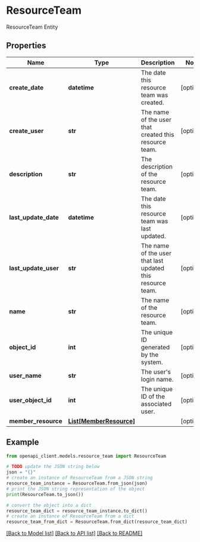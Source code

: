 # ResourceTeam

ResourceTeam Entity

## Properties

Name | Type | Description | Notes
------------ | ------------- | ------------- | -------------
**create_date** | **datetime** | The date this resource team was created. | [optional] 
**create_user** | **str** | The name of the user that created this resource team. | [optional] 
**description** | **str** | The description of the resource team. | [optional] 
**last_update_date** | **datetime** | The date this resource team was last updated. | [optional] 
**last_update_user** | **str** | The name of the user that last updated this resource team. | [optional] 
**name** | **str** | The name of the resource team. | [optional] 
**object_id** | **int** | The unique ID generated by the system. | [optional] 
**user_name** | **str** | The user&#39;s login name. | [optional] 
**user_object_id** | **int** | The unique ID of the associated user. | [optional] 
**member_resource** | [**List[MemberResource]**](MemberResource.md) |  | [optional] 

## Example

```python
from openapi_client.models.resource_team import ResourceTeam

# TODO update the JSON string below
json = "{}"
# create an instance of ResourceTeam from a JSON string
resource_team_instance = ResourceTeam.from_json(json)
# print the JSON string representation of the object
print(ResourceTeam.to_json())

# convert the object into a dict
resource_team_dict = resource_team_instance.to_dict()
# create an instance of ResourceTeam from a dict
resource_team_from_dict = ResourceTeam.from_dict(resource_team_dict)
```
[[Back to Model list]](../README.md#documentation-for-models) [[Back to API list]](../README.md#documentation-for-api-endpoints) [[Back to README]](../README.md)


